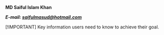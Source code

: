 **MD Saiful Islam Khan**

**_E-mail: [saifulmasud@hotmail.com](mailto:saifulmasud@hotmail.com)_**

[!IMPORTANT]
Key information users need to know to achieve their goal.


